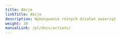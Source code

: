 ```yaml
---
title: Akcje
linkTitle: Akcje
description: Wykonywanie różnych działań zwierząt
weight: 30
manualLink: /pl/docs/actions/
---
```

<script>
  window.location.href = "/pl/docs/actions/";
</script>
